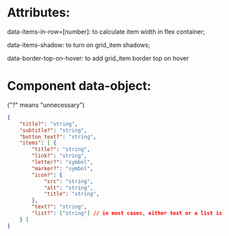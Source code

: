 # Attributes:

data-items-in-row=[number]: to calculate item width in flex container;

data-items-shadow: to turn on grid_item shadows;

data-border-top-on-hover: to add grid_item border top on hover



# Component data-object: 
("?" means "unnecessary")
```json
{
    "title?": "string",
    "subtitle?": "string",
    "button_text?": "string",
    "items": [ {
    	"title?": "string",
    	"link?": "string",
    	"letter?": "symbol",
		"marker?": "symbol",
    	"icon?": {
    		"src": "string",
    		"alt": "string",
    	    "title": "string",
    	},
    	"text?": "string",
    	"list?": ["string"] // in most cases, either text or a list is used
    } ]
}
```